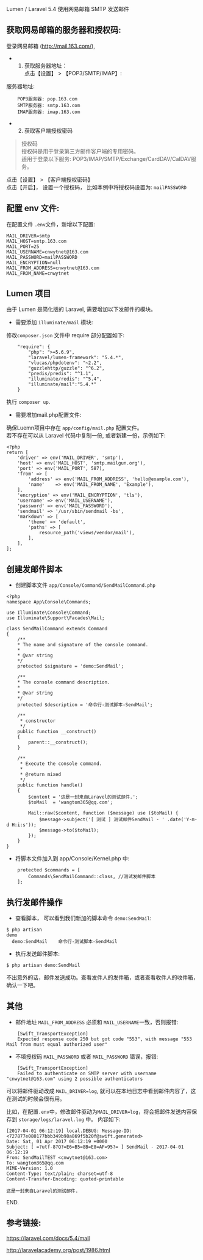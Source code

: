 Lumen / Laravel 5.4 使用网易邮箱 SMTP 发送邮件


## 获取网易邮箱的服务器和授权码:

登录网易邮箱 (http://mail.163.com/),

* 1. 获取服务器地址：  
点击【设置】 > 【POP3/SMTP/IMAP】: 

服务器地址:
```
    POP3服务器: pop.163.com
    SMTP服务器: smtp.163.com
    IMAP服务器: imap.163.com
```

* 2. 获取客户端授权密码  

> 授权码  
> 授权码是用于登录第三方邮件客户端的专用密码。   
> 适用于登录以下服务: POP3/IMAP/SMTP/Exchange/CardDAV/CalDAV服务。    

点击【设置】 > 【客户端授权密码】  
点击【开启】， 设置一个授权码， 比如本例中将授权码设置为: `mailPASSWORD`


## 配置 env 文件:  

在配置文件 `.env`文件，新增以下配置: 

```
MAIL_DRIVER=smtp  
MAIL_HOST=smtp.163.com
MAIL_PORT=25
MAIL_USERNAME=cnwytnet@163.com
MAIL_PASSWORD=mailPASSWORD
MAIL_ENCRYPTION=null
MAIL_FROM_ADDRESS=cnwytnet@163.com
MAIL_FROM_NAME=cnwytnet
```

## Lumen 项目 

由于 Lumen 是简化版的 Laravel, 需要增加以下发邮件的模块。

* 需要添加 `illuminate/mail` 模块: 

修改`composer.json` 文件中 require 部分配置如下: 

```
    "require": {
        "php": ">=5.6.9",
        "laravel/lumen-framework": "5.4.*",
        "vlucas/phpdotenv": "~2.2",
        "guzzlehttp/guzzle": "^6.2",
        "predis/predis": "^1.1",
        "illuminate/redis": "^5.4",
        "illuminate/mail":"5.4.*"
    }
```

执行 `composer up`.

* 需要增加mail.php配置文件:

确保Luemn项目中存在 `app/config/mail.php` 配置文件。  
若不存在可以从 Laravel 代码中复制一份, 或者新建一份，示例如下: 

```
<?php
return [
    'driver' => env('MAIL_DRIVER', 'smtp'),
    'host' => env('MAIL_HOST', 'smtp.mailgun.org'),
    'port' => env('MAIL_PORT', 587),
    'from' => [
        'address' => env('MAIL_FROM_ADDRESS', 'hello@example.com'),
        'name'    => env('MAIL_FROM_NAME', 'Example'),
    ],
    'encryption' => env('MAIL_ENCRYPTION', 'tls'),
    'username' => env('MAIL_USERNAME'),
    'password' => env('MAIL_PASSWORD'),
    'sendmail' => '/usr/sbin/sendmail -bs',
    'markdown' => [
        'theme' => 'default',
        'paths' => [
            resource_path('views/vendor/mail'),
        ],
    ],
];
```


## 创建发邮件脚本  

* 创建脚本文件 `app/Console/Command/SendMailCommand.php`

```
<?php
namespace App\Console\Commands;

use Illuminate\Console\Command;
use Illuminate\Support\Facades\Mail;

class SendMailCommand extends Command
{
    /**
    * The name and signature of the console command.
    *
    * @var string
    */
    protected $signature = 'demo:SendMail';

    /**
    * The console command description.
    *
    * @var string
    */
    protected $description = '命令行-测试脚本-SendMail';

    /**
     * constructor
     */
    public function __construct()
    {
        parent::__construct();
    }

    /**
     * Execute the console command.
     *
     * @return mixed
     */
    public function handle()
    {
        $content = '这是一封来自Laravel的测试邮件.';
        $toMail  = 'wangtom365@qq.com';
        
        Mail::raw($content, function ($message) use ($toMail) {
            $message->subject('[ 测试 ] 测试邮件SendMail - ' .date('Y-m-d H:i:s'));
            $message->to($toMail);
        });
    }
}
```

* 将脚本文件加入到 app/Console/Kernel.php 中: 

```
    protected $commands = [
        Commands\SendMailCommand::class, //测试发邮件脚本
    ];
```

## 执行发邮件操作  

* 查看脚本， 可以看到我们新加的脚本命令 `demo:SendMail`:

```
$ php artisan 
demo
  demo:SendMail    命令行-测试脚本-SendMail
```

* 执行发送邮件脚本: 

```
$ php artisan demo:SendMail
```

不出意外的话，邮件发送成功。查看发件人的发件箱，或者查看收件人的收件箱，确认一下吧。


## 其他   

* 邮件地址 `MAIL_FROM_ADDRESS` 必须和 `MAIL_USERNAME`一致，否则报错:

```
    [Swift_TransportException]                                                                             
    Expected response code 250 but got code "553", with message "553 Mail from must equal authorized user" 
```

* 不填授权码 `MAIL_PASSWORD` 或者 `MAIL_PASSWORD` 错误，报错:

```
    [Swift_TransportException]                                                                               
    Failed to authenticate on SMTP server with username "cnwytnet@163.com" using 2 possible authenticators 
```

可以将邮件驱动改成 `MAIL_DRIVER=log`, 就可以在本地日志中看到邮件内容了，这在测试的时候会很有用。

比如，在配置`.env`中，修改邮件驱动为`MAIL_DRIVER=log`，将会把邮件发送内容保存到 `storage/logs/laravel.log` 中。
内容如下:

```
[2017-04-01 06:12:19] local.DEBUG: Message-ID: <727877e080177bbb349b98a869f5b20f@swift.generated>
Date: Sat, 01 Apr 2017 06:12:19 +0000
Subject: [ =?utf-8?Q?=E6=B5=8B=E8=AF=95?= ] SendMail - 2017-04-01 06:12:19
From: SendMailTEST <cnwytnet@163.com>
To: wangtom365@qq.com
MIME-Version: 1.0
Content-Type: text/plain; charset=utf-8
Content-Transfer-Encoding: quoted-printable

这是一封来自Laravel的测试邮件.  

```


END.

## 参考链接: 

https://laravel.com/docs/5.4/mail  

http://laravelacademy.org/post/1986.html  

